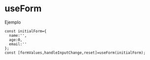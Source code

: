 # useForm

Ejemplo

```
const initialForm={
  name:'',
  age:0,
  email:''
};
const [formValues,handleInputChange,reset]=useForm(initialForm);

```